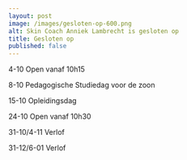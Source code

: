 ```yaml
---
layout: post
image: /images/gesloten-op-600.png
alt: Skin Coach Anniek Lambrecht is gesloten op
title: Gesloten op
published: false
---
```


4-10 Open vanaf 10h15

8-10 Pedagogische Studiedag voor de zoon

15-10 Opleidingsdag

24-10 Open vanaf 10h30

31-10/4-11 Verlof

31-12/6-01 Verlof